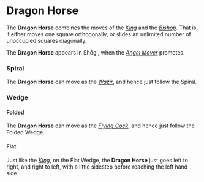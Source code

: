 # Dragon Horse

The **Dragon Horse** combines the moves of the [*King*](king.html)
and the [*Bishop*](bishop.html). That is, it either moves one
square orthogonally, or slides an unlimited number of unoccupied
squares diagonally.

The **Dragon Horse** appears in Sh&#x14d;gi, when the
[*Angel Mover*](bishop.html?piece=angel_mover) promotes.

### Spiral

The **Dragon Horse** can move as the [*Wazir*](wazir.html), and
hence just follow the Spiral.

### Wedge

#### Folded

The **Dragon Horse** can move as the [*Flying Cock*](flying_cock.html), and
hence just follow the Folded Wedge.

#### Flat

Just like the [*King*](king.html), on the Flat Wedge, the
**Dragon Horse** just goes left to right, and right to left, with a
little sidestep before reaching the left hand side.
